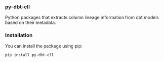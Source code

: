 ### py-dbt-cll

Python packages that extracts column lineage information from dbt models based on their metadata.

### Installation

You can install the package using pip:

```bash
pip install py-dbt-cll
```
